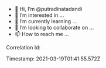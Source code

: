 - 👋 Hi, I’m @putradinatadandi
- 👀 I’m interested in ...
- 🌱 I’m currently learning ...
- 💞️ I’m looking to collaborate on ...
- 📫 How to reach me ...

<!---
putradinatadandi/putradinatadandi is a ✨ special ✨ repository because its `README.md` (this file) appears on your GitHub profile.
You can click the Preview link to take a look at your changes.
--->Correlation Id:
Timestamp: 2021-03-19T01:41:55.572Z
